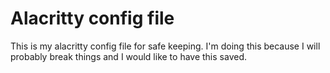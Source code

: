 # Alacritty config file

This is my alacritty config file for safe keeping.
I'm doing this because I will probably break things and I would like to have this saved.

